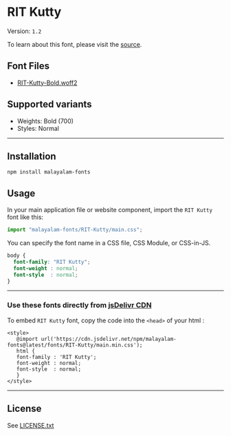 # RIT Kutty

Version: `1.2`

To learn about this font, please visit the [source](https://gitlab.com/rit-fonts/Kutty).

## Font Files

* [RIT-Kutty-Bold.woff2](RIT-Kutty-Bold.woff2)

## Supported variants

* Weights: Bold (700)
* Styles: Normal

---

## Installation

```shell
npm install malayalam-fonts
```
## Usage

In your main application file or website component, import the `RIT Kutty` font like this:

```javascript
import "malayalam-fonts/RIT-Kutty/main.css";
```
You can specify the font name in a CSS file, CSS Module, or CSS-in-JS.

```css
body {
  font-family: "RIT Kutty";
  font-weight : normal;
  font-style  : normal;
}
```
---

### Use these fonts directly from [jsDelivr CDN](https://www.jsdelivr.com/package/npm/malayalam-fonts)

To embed `RIT Kutty` font, copy the code into the `<head>` of your html :

````
<style>
   @import url('https://cdn.jsdelivr.net/npm/malayalam-fonts@latest/fonts/RIT-Kutty/main.min.css');
   html {
   font-family : 'RIT Kutty';
   font-weight : normal;
   font-style  : normal;
   }
</style>
````
---
## License

See [LICENSE.txt](LICENSE.txt)